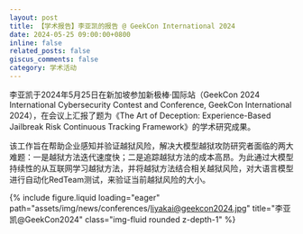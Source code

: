 ```yaml
---
layout: post
title: 【学术报告】李亚凯的报告 @ GeekCon International 2024
date: 2024-05-25 09:00:00+0800
inline: false
related_posts: false
giscus_comments: false
category: 学术活动
---
```


李亚凯于2024年5月25日在新加坡参加新极棒·国际站（GeekCon 2024 International Cybersecurity Contest and Conference, GeekCon International 2024），在会议上汇报了题为《The Art of Deception: Experience-Based Jailbreak Risk Continuous Tracking Framework》的学术研究成果。

该工作旨在帮助企业感知并验证越狱风险，解决大模型越狱攻防研究者面临的两大难题：一是越狱方法迭代速度快；二是追踪越狱方法的成本高昂。为此通过大模型持续性的从互联网学习越狱方法，并将越狱方法结合相关越狱风险，对大语言模型进行自动化RedTeam测试，来验证当前越狱风险的大小。

{% include figure.liquid loading="eager" path="assets/img/news/conferences/liyakai@geekcon2024.jpg" title="李亚凯@GeekCon2024" class="img-fluid rounded z-depth-1" %}
